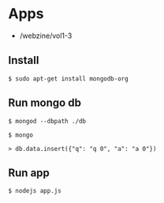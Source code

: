 # Apps
 - /webzine/vol1-3

## Install

```
$ sudo apt-get install mongodb-org
```

## Run mongo db

```
$ mongod --dbpath ./db

$ mongo

> db.data.insert({"q": "q 0", "a": "a 0"})
```

## Run app

```
$ nodejs app.js
```
